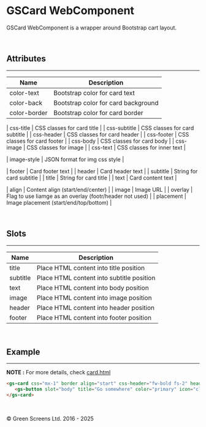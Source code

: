# GSCard WebComponent

GSCard WebComponent is a wrapper around Bootstrap cart layout.

<br>

## Attributes
---

| Name               | Description                                              |
|--------------------|----------------------------------------------------------|
| color-text         | Bootstrap color for card text                            |
| color-back         | Bootstrap color for card background                      |
| color-border       | Bootstrap color for card border                          |

| css-title          | CSS classes for card title                               |
| css-subtitle       | CSS classes for card subtitle                            |
| css-header         | CSS classes for card header                              |
| css-footer         | CSS classes for card footer                              |
| css-body           | CSS classes for card body                                |
| css-image          | CSS classes for image                                    |
| css-text           | CSS classes for inner text                               |

| image-style        | JSON format for img css style                            |

| footer             | Card footer text                                         |
| header             | Card header text                                         |
| subtitle           | String for card subtitle                                 |
| title              | String for card title                                    |
| text               | Card content text                                        |

| align              | Content align (start/end/center)                         |
| image              | Image URL                                                |
| overlay            | Flag to use Iiamge as an overlay (footr/header not used) |
| placement          | Image placement (start/end/top/bottom)                   |

<br>
 
## Slots
---

| Name               | Description                                              |
|--------------------|----------------------------------------------------------|
| title              | Place HTML content into title position                   |
| subtitle           | Place HTML content into subtitle position                |
| text               | Place HTML content into body position                    |
| image              | Place HTML content into image position                   |
| header             | Place HTML content into header position                  |
| footer             | Place HTML content into footer position                  |

<br>

## Example
---
 
**NOTE :** 
For more details, check [card.html](../../demos/card.html)

```html
<gs-card css="mx-1" border align="start" css-header="fw-bold fs-2" header="Header" title="Primary card title" text="Some quick example text to build on the card title and make up the bulk of the card's content.">
   <gs-button slot="body" title="Go somewhere" color="primary" icon="clock"></gs-button>
</gs-card>
```
<br>

&copy; Green Screens Ltd. 2016 - 2025
